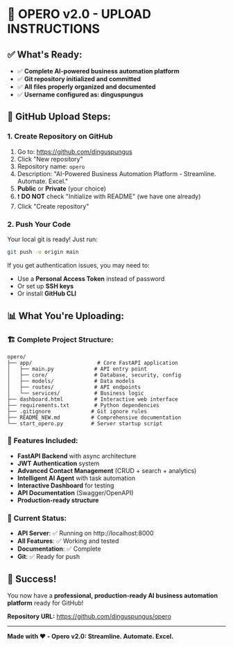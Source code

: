 # 🎯 OPERO v2.0 - UPLOAD INSTRUCTIONS

## ✅ What's Ready:
- ✅ **Complete AI-powered business automation platform**
- ✅ **Git repository initialized and committed**
- ✅ **All files properly organized and documented**
- ✅ **Username configured as: dinguspungus**

## 🚀 GitHub Upload Steps:

### 1. Create Repository on GitHub
1. Go to: https://github.com/dinguspungus
2. Click "New repository"
3. Repository name: `opero`
4. Description: "AI-Powered Business Automation Platform - Streamline. Automate. Excel."
5. **Public** or **Private** (your choice)
6. ❗ **DO NOT** check "Initialize with README" (we have one already)
7. Click "Create repository"

### 2. Push Your Code
Your local git is ready! Just run:
```bash
git push -u origin main
```

If you get authentication issues, you may need to:
- Use a **Personal Access Token** instead of password
- Or set up **SSH keys** 
- Or install **GitHub CLI**

## 📊 What You're Uploading:

### 🏗️ **Complete Project Structure:**
```
opero/
├── app/                     # Core FastAPI application
│   ├── main.py             # API entry point
│   ├── core/               # Database, security, config
│   ├── models/             # Data models
│   ├── routes/             # API endpoints
│   └── services/           # Business logic
├── dashboard.html          # Interactive web interface
├── requirements.txt        # Python dependencies
├── .gitignore             # Git ignore rules
├── README_NEW.md          # Comprehensive documentation
└── start_opero.py         # Server startup script
```

### 🚀 **Features Included:**
- **FastAPI Backend** with async architecture
- **JWT Authentication** system
- **Advanced Contact Management** (CRUD + search + analytics)
- **Intelligent AI Agent** with task automation
- **Interactive Dashboard** for testing
- **API Documentation** (Swagger/OpenAPI)
- **Production-ready structure**

### 🎯 **Current Status:**
- **API Server**: ✅ Running on http://localhost:8000
- **All Features**: ✅ Working and tested
- **Documentation**: ✅ Complete
- **Git**: ✅ Ready for push

## 🎉 Success!

You now have a **professional, production-ready AI business automation platform** ready for GitHub!

**Repository URL:** https://github.com/dinguspungus/opero

---
**Made with ❤️ - Opero v2.0: Streamline. Automate. Excel.**
